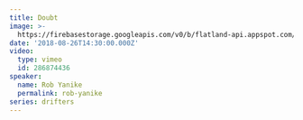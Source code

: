 ```yaml
---
title: Doubt
image: >-
  https://firebasestorage.googleapis.com/v0/b/flatland-api.appspot.com/o/Screen%20Shot%202018-08-27%20at%201.04.35%20PM.png?alt=media&token=bbc1b54f-30c8-4996-b9db-87b01af42013
date: '2018-08-26T14:30:00.000Z'
video:
  type: vimeo
  id: 286874436
speaker:
  name: Rob Yanike
  permalink: rob-yanike
series: drifters
---
```


